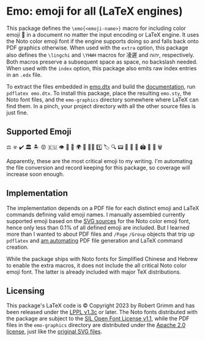 # Emo: emoji for all (LaTeX engines)

This package defines the `\emo{<emoji-name>}` macro for including color emoji 🎉
in a document no matter the input encoding or LaTeX engine. It uses the Noto
color emoji font if the engine supports doing so and falls back onto PDF
graphics otherwise. When used with the `extra` option, this package also defines
the `\lingchi` and `\YHWH` macros for 凌遲 and יהוה, respectively. Both macros
preserve a subsequent space as space, no backslash needed. When used with the
`index` option, this package also emits raw index entries in an `.edx` file.

To extract the files embedded in [emo.dtx](emo.dtx) and build the
[documentation](emo.pdf), run `pdflatex emo.dtx`. To install this package, place
the resulting `emo.sty`, the Noto font files, and the `emo-graphics` directory
somewhere where LaTeX can find them. In a pinch, your project directory with all
the other source files is just fine.

## Supported Emoji

⚖️ ☣️ ✔️ 🏛 🏝 😡 🇪🇺 👁 💾 🌁 🌍 🤝 🧑‍⚖️ 1️⃣ 🏷 🔍 📟 🦜 🧾 🤖 🏟 🛑 📐 🗑

Apparently, these are the most critical emoji to my writing. I'm automating the
file conversion and record keeping for this package, so coverage will increase
soon enough.

## Implementation

The implementation depends on a PDF file for each distinct emoji and LaTeX
commands defining valid emoji names. I manually assembled currently supported
emoji based on the [SVG sources](https://github.com/googlefonts/noto-emoji) for
the Noto color emoji font, hence only less than 0.1% of all defined emoji are
included. But I learned more than I wanted to about PDF files and `/Page`
`/Group` objects that trip up `pdflatex` and [am automating](scripts/emo.py) PDF
file generation and LaTeX command creation.

While the package ships with Noto fonts for Simplified Chinese and Hebrew to
enable the extra macros, it does not include the all critical Noto color emoji
font. The latter is already included with major TeX distributions.

## Licensing

This package's LaTeX code is © Copyright 2023 by Robert Grimm and has been
released under the [LPPL v1.3c](https://www.latex-project.org/lppl/lppl-1-3c/)
or later. The Noto fonts distributed with the package are subject to the [SIL
Open Font License v1.1](https://scripts.sil.org/ofl), while the PDF files in the
`emo-graphics` directory are distributed under the [Apache 2.0
license](https://www.apache.org/licenses/LICENSE-2.0), just like the [original
SVG files](https://github.com/googlefonts/noto-emoji).

